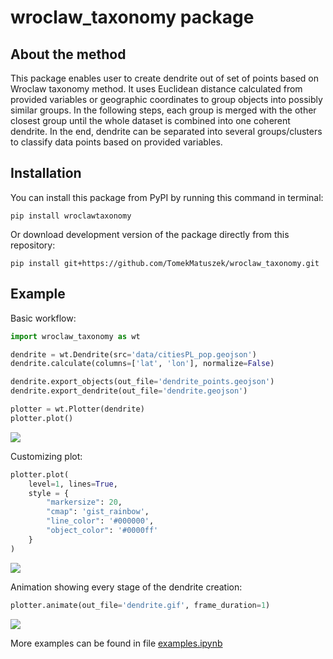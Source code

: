# wroclaw_taxonomy package

## About the method

This package enables user to create dendrite out of set of points based on Wroclaw taxonomy method.
It uses Euclidean distance calculated from provided variables or geographic coordinates to group objects into possibly similar groups.
In the following steps, each group is merged with the other closest group until the whole dataset is combined into one coherent dendrite.
In the end, dendrite can be separated into several groups/clusters to classify data points based on provided variables.

## Installation

You can install this package from PyPI by running this command in terminal:

`pip install wroclawtaxonomy`

Or download development version of the package directly from this repository:

`pip install git+https://github.com/TomekMatuszek/wroclaw_taxonomy.git`

## Example

Basic workflow:

```python
import wroclaw_taxonomy as wt

dendrite = wt.Dendrite(src='data/citiesPL_pop.geojson')
dendrite.calculate(columns=['lat', 'lon'], normalize=False)

dendrite.export_objects(out_file='dendrite_points.geojson')
dendrite.export_dendrite(out_file='dendrite.geojson')

plotter = wt.Plotter(dendrite)
plotter.plot()
```

![](https://github.com/TomekMatuszek/wroclaw_taxonomy/blob/35c8045b73ee65029bdb1d9afc5ed75f6a6e136c/img/dendrite.png)

Customizing plot:

```python
plotter.plot(
    level=1, lines=True,
    style = {
        "markersize": 20,
        "cmap": 'gist_rainbow',
        "line_color": '#000000',
        "object_color": '#0000ff'
    }
)
```

![](https://github.com/TomekMatuszek/wroclaw_taxonomy/blob/35c8045b73ee65029bdb1d9afc5ed75f6a6e136c/img/dendrite_custom.png)

Animation showing every stage of the dendrite creation:

```python
plotter.animate(out_file='dendrite.gif', frame_duration=1)
```

![](https://github.com/TomekMatuszek/wroclaw_taxonomy/blob/35c8045b73ee65029bdb1d9afc5ed75f6a6e136c/img/dendrite.gif)

More examples can be found in file [examples.ipynb](https://github.com/TomekMatuszek/wroclaw_taxonomy/blob/main/examples.ipynb)